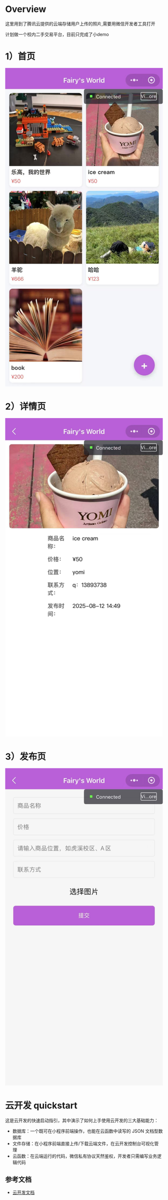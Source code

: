 # Overview
这里用到了腾讯云提供的云端存储用户上传的照片,需要用微信开发者工具打开

计划做一个校内二手交易平台，目前只完成了小demo

# 1）首页
![image](https://github.com/Farry-Zhang/wx-miniprogram/blob/master/image/%E9%A6%96%E9%A1%B5.jpg)

# 2）详情页
![image](https://github.com/Farry-Zhang/wx-miniprogram/blob/master/image/%E8%AF%A6%E6%83%85%E9%A1%B5.jpg)

# 3）发布页
![image](https://github.com/Farry-Zhang/wx-miniprogram/blob/master/image/%E5%8F%91%E5%B8%83%E9%A1%B5.jpg)

# 云开发 quickstart

这是云开发的快速启动指引，其中演示了如何上手使用云开发的三大基础能力：

- 数据库：一个既可在小程序前端操作，也能在云函数中读写的 JSON 文档型数据库
- 文件存储：在小程序前端直接上传/下载云端文件，在云开发控制台可视化管理
- 云函数：在云端运行的代码，微信私有协议天然鉴权，开发者只需编写业务逻辑代码

## 参考文档

- [云开发文档](https://developers.weixin.qq.com/miniprogram/dev/wxcloud/basis/getting-started.html)

